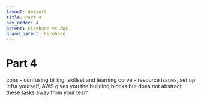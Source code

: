 ```yaml
---
layout: default
title: Part 4
nav_order: 4
parent: Firebase vs AWS
grand_parent: Firebase 
---
```


# Part 4

cons - confusing billing, skillset and learning curve - resource issues, set up infra yourself, AWS gives you the building blocks but does not abstract these tasks away from your team